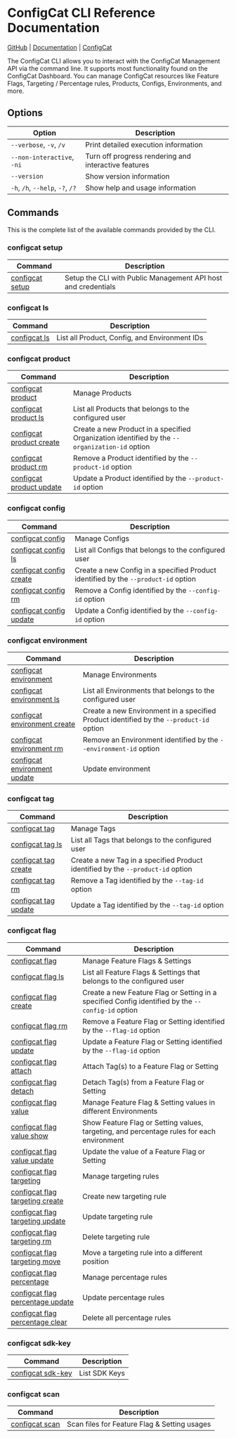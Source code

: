 # ConfigCat CLI Reference Documentation
[GitHub](https://github.com/configcat/cli) | [Documentation](https://configcat.com/docs/advanced/cli) | [ConfigCat](https://configcat.com)

The ConfigCat CLI allows you to interact with the ConfigCat Management API via the command line. It supports most functionality found on the ConfigCat Dashboard. You can manage ConfigCat resources like Feature Flags, Targeting / Percentage rules, Products, Configs, Environments, and more.
## Options
| Option | Description |
| ------ | ----------- |
| `--verbose`, `-v`, `/v` | Print detailed execution information |
| `--non-interactive`, `-ni` | Turn off progress rendering and interactive features |
| `--version` | Show version information |
| `-h`, `/h`, `--help`, `-?`, `/?` | Show help and usage information |
## Commands
This is the complete list of the available commands provided by the CLI.
### configcat setup
| Command | Description |
| ------ | ----------- |
| [configcat setup](configcat-setup.md) | Setup the CLI with Public Management API host and credentials |
### configcat ls
| Command | Description |
| ------ | ----------- |
| [configcat ls](configcat-ls.md) | List all Product, Config, and Environment IDs |
### configcat product
| Command | Description |
| ------ | ----------- |
| [configcat product](configcat-product.md) | Manage Products |
| [configcat product ls](configcat-product-ls.md) | List all Products that belongs to the configured user |
| [configcat product create](configcat-product-create.md) | Create a new Product in a specified Organization identified by the `--organization-id` option |
| [configcat product rm](configcat-product-rm.md) | Remove a Product identified by the `--product-id` option |
| [configcat product update](configcat-product-update.md) | Update a Product identified by the `--product-id` option |
### configcat config
| Command | Description |
| ------ | ----------- |
| [configcat config](configcat-config.md) | Manage Configs |
| [configcat config ls](configcat-config-ls.md) | List all Configs that belongs to the configured user |
| [configcat config create](configcat-config-create.md) | Create a new Config in a specified Product identified by the `--product-id` option |
| [configcat config rm](configcat-config-rm.md) | Remove a Config identified by the `--config-id` option |
| [configcat config update](configcat-config-update.md) | Update a Config identified by the `--config-id` option |
### configcat environment
| Command | Description |
| ------ | ----------- |
| [configcat environment](configcat-environment.md) | Manage Environments |
| [configcat environment ls](configcat-environment-ls.md) | List all Environments that belongs to the configured user |
| [configcat environment create](configcat-environment-create.md) | Create a new Environment in a specified Product identified by the `--product-id` option |
| [configcat environment rm](configcat-environment-rm.md) | Remove an Environment identified by the `--environment-id` option |
| [configcat environment update](configcat-environment-update.md) | Update environment |
### configcat tag
| Command | Description |
| ------ | ----------- |
| [configcat tag](configcat-tag.md) | Manage Tags |
| [configcat tag ls](configcat-tag-ls.md) | List all Tags that belongs to the configured user |
| [configcat tag create](configcat-tag-create.md) | Create a new Tag in a specified Product identified by the `--product-id` option |
| [configcat tag rm](configcat-tag-rm.md) | Remove a Tag identified by the `--tag-id` option |
| [configcat tag update](configcat-tag-update.md) | Update a Tag identified by the `--tag-id` option |
### configcat flag
| Command | Description |
| ------ | ----------- |
| [configcat flag](configcat-flag.md) | Manage Feature Flags & Settings |
| [configcat flag ls](configcat-flag-ls.md) | List all Feature Flags & Settings that belongs to the configured user |
| [configcat flag create](configcat-flag-create.md) | Create a new Feature Flag or Setting in a specified Config identified by the `--config-id` option |
| [configcat flag rm](configcat-flag-rm.md) | Remove a Feature Flag or Setting identified by the `--flag-id` option |
| [configcat flag update](configcat-flag-update.md) | Update a Feature Flag or Setting identified by the `--flag-id` option |
| [configcat flag attach](configcat-flag-attach.md) | Attach Tag(s) to a Feature Flag or Setting |
| [configcat flag detach](configcat-flag-detach.md) | Detach Tag(s) from a Feature Flag or Setting |
| [configcat flag value](configcat-flag-value.md) | Manage Feature Flag & Setting values in different Environments |
| [configcat flag value show](configcat-flag-value-show.md) | Show Feature Flag or Setting values, targeting, and percentage rules for each environment |
| [configcat flag value update](configcat-flag-value-update.md) | Update the value of a Feature Flag or Setting |
| [configcat flag targeting](configcat-flag-targeting.md) | Manage targeting rules |
| [configcat flag targeting create](configcat-flag-targeting-create.md) | Create new targeting rule |
| [configcat flag targeting update](configcat-flag-targeting-update.md) | Update targeting rule |
| [configcat flag targeting rm](configcat-flag-targeting-rm.md) | Delete targeting rule |
| [configcat flag targeting move](configcat-flag-targeting-move.md) | Move a targeting rule into a different position |
| [configcat flag percentage](configcat-flag-percentage.md) | Manage percentage rules |
| [configcat flag percentage update](configcat-flag-percentage-update.md) | Update percentage rules |
| [configcat flag percentage clear](configcat-flag-percentage-clear.md) | Delete all percentage rules |
### configcat sdk-key
| Command | Description |
| ------ | ----------- |
| [configcat sdk-key](configcat-sdk-key.md) | List SDK Keys |
### configcat scan
| Command | Description |
| ------ | ----------- |
| [configcat scan](configcat-scan.md) | Scan files for Feature Flag & Setting usages |
